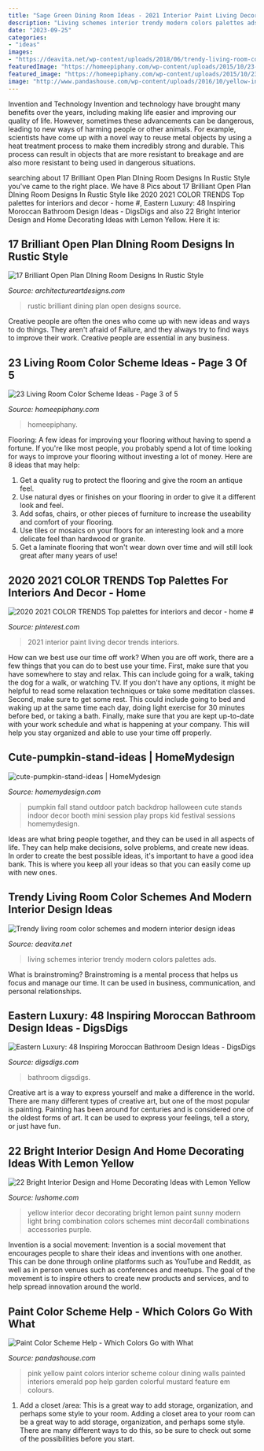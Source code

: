 ```yaml
---
title: "Sage Green Dining Room Ideas - 2021 Interior Paint Living Decor Trends Interiors"
description: "Living schemes interior trendy modern colors palettes ads"
date: "2023-09-25"
categories:
- "ideas"
images:
- "https://deavita.net/wp-content/uploads/2018/06/trendy-living-room-colourd-design-ideas-schemes-palettes.jpg"
featuredImage: "https://homeepiphany.com/wp-content/uploads/2015/10/23-Living-Room-Color-Scheme-Ideas-13.jpg"
featured_image: "https://homeepiphany.com/wp-content/uploads/2015/10/23-Living-Room-Color-Scheme-Ideas-13.jpg"
image: "http://www.pandashouse.com/wp-content/uploads/2016/10/yellow-interior-with-pink-and-green.jpg?x27522"
---
```



Invention and Technology
Invention and technology have brought many benefits over the years, including making life easier and improving our quality of life. However, sometimes these advancements can be dangerous, leading to new ways of harming people or other animals. For example, scientists have come up with a novel way to reuse metal objects by using a heat treatment process to make them incredibly strong and durable. This process can result in objects that are more resistant to breakage and are also more resistant to being used in dangerous situations.

	

		
searching about 17 Brilliant Open Plan DIning Room Designs In Rustic Style you've came to the right place. We have 8 Pics about 17 Brilliant Open Plan DIning Room Designs In Rustic Style like 2020 2021 COLOR TRENDS Top palettes for interiors and decor - home #, Eastern Luxury: 48 Inspiring Moroccan Bathroom Design Ideas - DigsDigs and also 22 Bright Interior Design and Home Decorating Ideas with Lemon Yellow. Here it is:
		
    
## 17 Brilliant Open Plan DIning Room Designs In Rustic Style

<img loading=lazy src="https://www.architectureartdesigns.com/wp-content/uploads/2016/04/11-36-630x473.jpg" onerror="this.onerror=null;this.src='https://tse1.mm.bing.net/th?id=OIP.DoVvyR2Z1YVOLF5yuaMpKgHaFj&amp;pid=15.1';" alt="17 Brilliant Open Plan DIning Room Designs In Rustic Style">

_Source: architectureartdesigns.com_

>rustic brilliant dining plan open designs source. 

	

Creative people are often the ones who come up with new ideas and ways to do things. They aren't afraid of Failure, and they always try to find ways to improve their work. Creative people are essential in any business.

    
## 23 Living Room Color Scheme Ideas - Page 3 Of 5

<img loading=lazy src="https://homeepiphany.com/wp-content/uploads/2015/10/23-Living-Room-Color-Scheme-Ideas-13.jpg" onerror="this.onerror=null;this.src='https://tse1.mm.bing.net/th?id=OIP.Pn4HwuO1vc4E9vqfl_hAxwHaFj&amp;pid=15.1';" alt="23 Living Room Color Scheme Ideas - Page 3 of 5">

_Source: homeepiphany.com_

>homeepiphany. 

	

Flooring: A few ideas for improving your flooring without having to spend a fortune.
If you're like most people, you probably spend a lot of time looking for ways to improve your flooring without investing a lot of money. Here are 8 ideas that may help: 
1. Get a quality rug to protect the flooring and give the room an antique feel. 
2. Use natural dyes or finishes on your flooring in order to give it a different look and feel. 
3. Add sofas, chairs, or other pieces of furniture to increase the useability and comfort of your flooring. 
4. Use tiles or mosaics on your floors for an interesting look and a more delicate feel than hardwood or granite. 
5. Get a laminate flooring that won't wear down over time and will still look great after many years of use! 

    
## 2020 2021 COLOR TRENDS Top Palettes For Interiors And Decor - Home #

<img loading=lazy src="https://i.pinimg.com/736x/9c/47/d9/9c47d9cb5fb15344590501e7b17887bf.jpg" onerror="this.onerror=null;this.src='https://tse4.mm.bing.net/th?id=OIP.kz_XWpVI7uZglBLdML04PwHaJ_&amp;pid=15.1';" alt="2020 2021 COLOR TRENDS Top palettes for interiors and decor - home #">

_Source: pinterest.com_

>2021 interior paint living decor trends interiors. 

	

How can we best use our time off work?
When you are off work, there are a few things that you can do to best use your time. First, make sure that you have somewhere to stay and relax. This can include going for a walk, taking the dog for a walk, or watching TV. If you don't have any options, it might be helpful to read some relaxation techniques or take some meditation classes. Second, make sure to get some rest. This could include going to bed and waking up at the same time each day, doing light exercise for 30 minutes before bed, or taking a bath. Finally, make sure that you are kept up-to-date with your work schedule and what is happening at your company. This will help you stay organized and able to use your time off properly.

    
## Cute-pumpkin-stand-ideas | HomeMydesign

<img loading=lazy src="https://homemydesign.com/wp-content/uploads/2015/10/cute-pumpkin-stand-ideas.jpg" onerror="this.onerror=null;this.src='https://tse3.mm.bing.net/th?id=OIP.WsQ-bLmusRjBXi0C_vMYKgHaKZ&amp;pid=15.1';" alt="cute-pumpkin-stand-ideas | HomeMydesign">

_Source: homemydesign.com_

>pumpkin fall stand outdoor patch backdrop halloween cute stands indoor decor booth mini session play props kid festival sessions homemydesign. 

	

Ideas are what bring people together, and they can be used in all aspects of life. They can help make decisions, solve problems, and create new ideas. In order to create the best possible ideas, it's important to have a good idea bank. This is where you keep all your ideas so that you can easily come up with new ones.

    
## Trendy Living Room Color Schemes And Modern Interior Design Ideas

<img loading=lazy src="https://deavita.net/wp-content/uploads/2018/06/trendy-living-room-colourd-design-ideas-schemes-palettes.jpg" onerror="this.onerror=null;this.src='https://tse1.mm.bing.net/th?id=OIP.HGzS1zmUAUUCthdlEXwttgHaHa&amp;pid=15.1';" alt="Trendy living room color schemes and modern interior design ideas">

_Source: deavita.net_

>living schemes interior trendy modern colors palettes ads. 

	

What is brainstroming? Brainstroming is a mental process that helps us focus and manage our time. It can be used in business, communication, and personal relationships.

    
## Eastern Luxury: 48 Inspiring Moroccan Bathroom Design Ideas - DigsDigs

<img loading=lazy src="https://www.digsdigs.com/photos/inspiring-moroccan-bathrooms-15.jpg" onerror="this.onerror=null;this.src='https://tse3.mm.bing.net/th?id=OIP.yqP4qfepcS3Pjp1T8jt_nwAAAA&amp;pid=15.1';" alt="Eastern Luxury: 48 Inspiring Moroccan Bathroom Design Ideas - DigsDigs">

_Source: digsdigs.com_

>bathroom digsdigs. 

	

Creative art is a way to express yourself and make a difference in the world. There are many different types of creative art, but one of the most popular is painting. Painting has been around for centuries and is considered one of the oldest forms of art. It can be used to express your feelings, tell a story, or just have fun.

    
## 22 Bright Interior Design And Home Decorating Ideas With Lemon Yellow

<img loading=lazy src="https://www.lushome.com/wp-content/uploads/2013/11/modern-interior-decorating-color-schemes-yellow-color-20.jpg" onerror="this.onerror=null;this.src='https://tse3.mm.bing.net/th?id=OIP.IH_gVPSIeM3sJ9NDCNVnOgHaEI&amp;pid=15.1';" alt="22 Bright Interior Design and Home Decorating Ideas with Lemon Yellow">

_Source: lushome.com_

>yellow interior decor decorating bright lemon paint sunny modern light bring combination colors schemes mint decor4all combinations accessories purple. 

	

Invention is a social movement:
Invention is a social movement that encourages people to share their ideas and inventions with one another. This can be done through online platforms such as YouTube and Reddit, as well as in person venues such as conferences and meetups. The goal of the movement is to inspire others to create new products and services, and to help spread innovation around the world.

    
## Paint Color Scheme Help - Which Colors Go With What

<img loading=lazy src="http://www.pandashouse.com/wp-content/uploads/2016/10/yellow-interior-with-pink-and-green.jpg?x27522" onerror="this.onerror=null;this.src='https://tse3.mm.bing.net/th?id=OIP.hc1txevQYyY7fXIhozLkuAHaLH&amp;pid=15.1';" alt="Paint Color Scheme Help - Which Colors Go with What">

_Source: pandashouse.com_

>pink yellow paint colors interior scheme colour dining walls painted interiors emerald pop help garden colorful mustard feature em colours. 

	

1. Add a closet /area: This is a great way to add storage, organization, and perhaps some style to your room.
Adding a closet area to your room can be a great way to add storage, organization, and perhaps some style. There are many different ways to do this, so be sure to check out some of the possibilities before you start.

